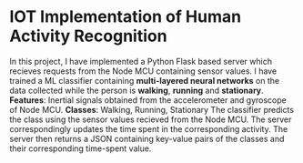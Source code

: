 # IOT Implementation of Human Activity Recognition
In this project, I have implemented a Python Flask based server which recieves requests from the Node MCU containing sensor values.
I have trained a ML classifier containing **multi-layered neural networks** on the data collected while the person is **walking**, **running** and **stationary**.
**Features**: Inertial signals obtained from the accelerometer and gyroscope of Node MCU.
**Classes**: Walking, Running, Stationary
The classifier predicts the class using the sensor values recieved from the Node MCU.
The server correspondingly updates the time spent in the corresponding activity.
The server then returns a JSON containing key-value pairs of the classes and their corresponding time-spent value.
